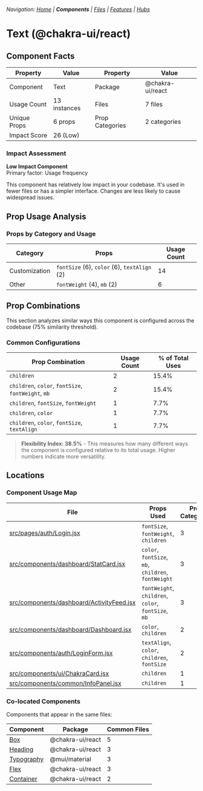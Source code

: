 
*Navigation: [Home](../../index.md) | **Components** | [Files](../../files.md) | [Features](../../features.md) | [Hubs](../../hubs.md)*



# Text (@chakra-ui/react)

## Component Facts

| Property | Value | Property | Value |
|----------|-------|----------|-------|
| Component | Text | Package | @chakra-ui/react |
| Usage Count | 13 instances | Files | 7 files |
| Unique Props | 6 props | Prop Categories | 2 categories |
| Impact Score | 26 (Low) | | |

### Impact Assessment

**Low Impact Component**  
Primary factor: Usage frequency

This component has relatively low impact in your codebase. It&#x27;s used in fewer files or has a simpler interface. Changes are less likely to cause widespread issues.

## Prop Usage Analysis

### Props by Category and Usage

| Category | Props | Usage Count |
|----------|-------|-------------|
| Customization | `fontSize` (6), `color` (6), `textAlign` (2) | 14 |
| Other | `fontWeight` (4), `mb` (2) | 6 |

## Prop Combinations

This section analyzes similar ways this component is configured across the codebase (75% similarity threshold).

### Common Configurations

| Prop Combination | Usage Count | % of Total Uses |
|------------------|-------------|----------------|
| `children` | 2 | 15.4% |
| `children`, `color`, `fontSize`, `fontWeight`, `mb` | 2 | 15.4% |
| `children`, `fontSize`, `fontWeight` | 1 | 7.7% |
| `children`, `color` | 1 | 7.7% |
| `children`, `color`, `fontSize`, `textAlign` | 1 | 7.7% |

> **Flexibility Index: 38.5%** - This measures how many different ways the component is configured relative to its total usage. Higher numbers indicate more versatility.

## Locations

### Component Usage Map

| File | Props Used | Prop Categories |
|------|------------|----------------|
| [src/pages/auth/Login.jsx](https://github.com/star4beam/react-import-analyzer/blob/main/test-project/src/pages/auth/Login.jsx) | `fontSize`, `fontWeight`, `children` | 3 |
| [src/components/dashboard/StatCard.jsx](https://github.com/star4beam/react-import-analyzer/blob/main/test-project/src/components/dashboard/StatCard.jsx) | `color`, `fontSize`, `mb`, `children`, `fontWeight` | 3 |
| [src/components/dashboard/ActivityFeed.jsx](https://github.com/star4beam/react-import-analyzer/blob/main/test-project/src/components/dashboard/ActivityFeed.jsx) | `fontWeight`, `children`, `color`, `fontSize`, `mb` | 3 |
| [src/components/dashboard/Dashboard.jsx](https://github.com/star4beam/react-import-analyzer/blob/main/test-project/src/components/dashboard/Dashboard.jsx) | `color`, `children` | 2 |
| [src/components/auth/LoginForm.jsx](https://github.com/star4beam/react-import-analyzer/blob/main/test-project/src/components/auth/LoginForm.jsx) | `textAlign`, `color`, `children`, `fontSize` | 2 |
| [src/components/ui/ChakraCard.jsx](https://github.com/star4beam/react-import-analyzer/blob/main/test-project/src/components/ui/ChakraCard.jsx) | `children` | 1 |
| [src/components/common/InfoPanel.jsx](https://github.com/star4beam/react-import-analyzer/blob/main/test-project/src/components/common/InfoPanel.jsx) | `children` | 1 |

### Co-located Components
Components that appear in the same files:

| Component | Package | Common Files |
|-----------|---------|--------------|
| [Box](../@chakra-ui_react/Box.md) | @chakra-ui/react | 5 |
| [Heading](../@chakra-ui_react/Heading.md) | @chakra-ui/react | 3 |
| [Typography](../@mui_material/Typography.md) | @mui/material | 3 |
| [Flex](../@chakra-ui_react/Flex.md) | @chakra-ui/react | 3 |
| [Container](../@chakra-ui_react/Container.md) | @chakra-ui/react | 2 |
